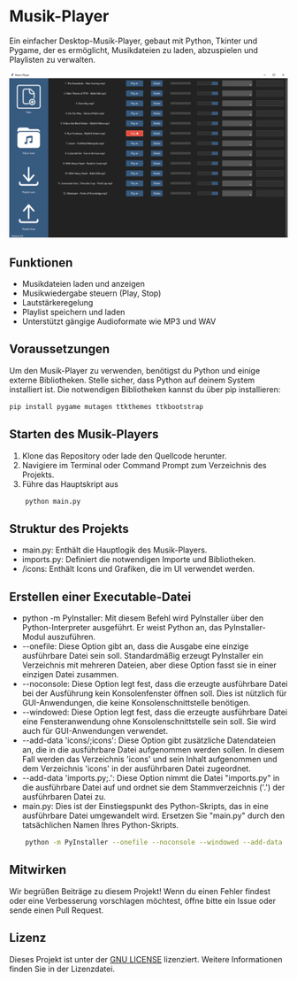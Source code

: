 # Musik-Player

Ein einfacher Desktop-Musik-Player, gebaut mit Python, Tkinter und Pygame, der es ermöglicht, Musikdateien zu laden, abzuspielen und Playlisten zu verwalten.

![Overview](Overview.png)

## Funktionen

- Musikdateien laden und anzeigen
- Musikwiedergabe steuern (Play, Stop)
- Lautstärkeregelung
- Playlist speichern und laden
- Unterstützt gängige Audioformate wie MP3 und WAV

## Voraussetzungen

Um den Musik-Player zu verwenden, benötigst du Python und einige externe Bibliotheken. Stelle sicher, dass Python auf deinem System installiert ist. Die notwendigen Bibliotheken kannst du über pip installieren:

```bash
pip install pygame mutagen ttkthemes ttkbootstrap
```

## Starten des Musik-Players

1. Klone das Repository oder lade den Quellcode herunter.
2. Navigiere im Terminal oder Command Prompt zum Verzeichnis des Projekts.
3. Führe das Hauptskript aus

```bash
    python main.py
```

## Struktur des Projekts

- main.py: Enthält die Hauptlogik des Musik-Players.
- imports.py: Definiert die notwendigen Importe und Bibliotheken.
- /icons: Enthält Icons und Grafiken, die im UI verwendet werden.

## Erstellen einer Executable-Datei

- python -m PyInstaller: Mit diesem Befehl wird PyInstaller über den Python-Interpreter ausgeführt. Er weist Python an, das PyInstaller-Modul auszuführen.
- --onefile: Diese Option gibt an, dass die Ausgabe eine einzige ausführbare Datei sein soll. Standardmäßig erzeugt PyInstaller ein Verzeichnis mit mehreren Dateien, aber diese Option fasst sie in einer einzigen Datei zusammen.
- --noconsole: Diese Option legt fest, dass die erzeugte ausführbare Datei bei der Ausführung kein Konsolenfenster öffnen soll. Dies ist nützlich für GUI-Anwendungen, die keine Konsolenschnittstelle benötigen.
- --windowed: Diese Option legt fest, dass die erzeugte ausführbare Datei eine Fensteranwendung ohne Konsolenschnittstelle sein soll. Sie wird auch für GUI-Anwendungen verwendet.
- --add-data 'icons/;icons': Diese Option gibt zusätzliche Datendateien an, die in die ausführbare Datei aufgenommen werden sollen. In diesem Fall werden das Verzeichnis 'icons' und sein Inhalt aufgenommen und dem Verzeichnis 'icons' in der ausführbaren Datei zugeordnet.
- --add-data 'imports.py;.': Diese Option nimmt die Datei "imports.py" in die ausführbare Datei auf und ordnet sie dem Stammverzeichnis ('.') der ausführbaren Datei zu.
- main.py: Dies ist der Einstiegspunkt des Python-Skripts, das in eine ausführbare Datei umgewandelt wird. Ersetzen Sie "main.py" durch den tatsächlichen Namen Ihres Python-Skripts.

```bash
    python -m PyInstaller --onefile --noconsole --windowed --add-data 'icons/;icons' --add-data 'imports.py;.' main.py
```

## Mitwirken

Wir begrüßen Beiträge zu diesem Projekt! Wenn du einen Fehler findest oder eine Verbesserung vorschlagen möchtest, öffne bitte ein Issue oder sende einen Pull Request.

## Lizenz

Dieses Projekt ist unter der [GNU LICENSE](./LICENCE) lizenziert. Weitere Informationen finden Sie in der Lizenzdatei.